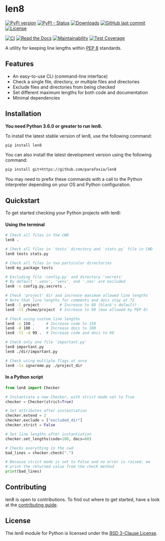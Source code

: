 # len8


[![PyPi version](https://img.shields.io/pypi/v/len8.svg)](https://pypi.python.org/pypi/len8/)
[![PyPI - Status](https://img.shields.io/pypi/status/len8)](https://pypi.python.org/pypi/len8/)
[![Downloads](https://pepy.tech/badge/len8)](https://pepy.tech/project/len8)
[![GitHub last commit](https://img.shields.io/github/last-commit/parafoxia/len8)](https://github.com/parafoxia/len8)
[![License](https://img.shields.io/github/license/parafoxia/len8.svg)](https://github.com/parafoxia/len8/blob/main/LICENSE)

[![CI](https://github.com/parafoxia/len8/actions/workflows/ci.yml/badge.svg)](https://github.com/parafoxia/len8/actions/workflows/ci.yml)
[![Read the Docs](https://img.shields.io/readthedocs/len8)](https://len8.readthedocs.io/en/latest/index.html)
[![Maintainability](https://api.codeclimate.com/v1/badges/9ec0deb12d512a60e6af/maintainability)](https://codeclimate.com/github/parafoxia/len8/maintainability)
[![Test Coverage](https://api.codeclimate.com/v1/badges/9ec0deb12d512a60e6af/test_coverage)](https://codeclimate.com/github/parafoxia/len8/test_coverage)

A utility for keeping line lengths within [PEP 8](https://www.python.org/dev/peps/pep-0008/#maximum-line-length) standards.

## Features

- An easy-to-use CLI (command-line interface)
- Check a single file, directory, or multiple files and directories
- Exclude files and directories from being checked
- Set different maximum lengths for both code and documentation
- Minimal dependencies

## Installation

**You need Python 3.6.0 or greater to run len8.**

To install the latest stable version of len8, use the following command:
```sh
pip install len8
```

You can also install the latest development version using the following command:
```sh
pip install git+https://github.com/parafoxia/len8
```

You may need to prefix these commands with a call to the Python interpreter depending on your OS and Python configuration.

## Quickstart

To get started checking your Python projects with len8:

#### Using the terminal

```sh
# Check all files in the CWD
len8 .

# Check all files in `tests` directory and `stats.py` file in CWD
len8 tests stats.py

# Check all files in two particular directories
len8 my_package tests

# Excluding file 'config.py' and directory 'secrets'
# By default '.venv', 'venv', and '.nox' are excluded
len8 -x config.py,secrets .

# Check 'project' dir and increase maximum allowed line lengths
# Note that line lengths for comments and docs stay at 72
len8 -l project         # Increase to 88 (black's default)
len8 -ll /home/project  # Increase to 99 (max allowed by PEP 8)

# Check using custom line lengths
len8 -c 150 .     # Increase code to 150
len8 -d 100 .     # Increase docs to 100
len8 -ll -d 99 .  # Increase code and docs to 99

# Check only one file 'important.py'
len8 important.py
len8 ./dir/important.py

# Check using multiple flags at once
len8 -lx ignoreme.py ./project_dir
```

#### In a Python script

```py
from len8 import Checker

# Instantiate a new Checker, with strict mode set to True
checker = Checker(strict=True)

# Set attributes after instantiation
checker.extend = 2
checker.exclude = ["excluded_dir"]
checker.strict = False

# Set line lengths after instantiation
checker.set_lengths(code=100, docs=80)

# Checks everything in the cwd
bad_lines = checker.check(".")

# Because strict mode is set to False and no error is raised, we
# print the returned value from the check method
print(bad_lines)
```

## Contributing

len8 is open to contributions. To find out where to get started, have a look at the [contributing guide](https://github.com/parafoxia/len8/blob/main/CONTRIBUTING.md).

## License

The len8 module for Python is licensed under the [BSD 3-Clause License](https://github.com/parafoxia/len8/blob/main/LICENSE).
